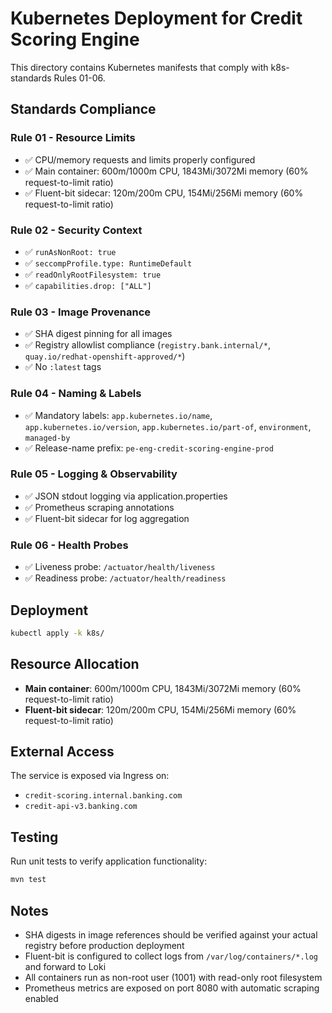 # Kubernetes Deployment for Credit Scoring Engine

This directory contains Kubernetes manifests that comply with k8s-standards Rules 01-06.

## Standards Compliance

### Rule 01 - Resource Limits
- ✅ CPU/memory requests and limits properly configured
- ✅ Main container: 600m/1000m CPU, 1843Mi/3072Mi memory (60% request-to-limit ratio)
- ✅ Fluent-bit sidecar: 120m/200m CPU, 154Mi/256Mi memory (60% request-to-limit ratio)

### Rule 02 - Security Context
- ✅ `runAsNonRoot: true`
- ✅ `seccompProfile.type: RuntimeDefault`
- ✅ `readOnlyRootFilesystem: true`
- ✅ `capabilities.drop: ["ALL"]`

### Rule 03 - Image Provenance
- ✅ SHA digest pinning for all images
- ✅ Registry allowlist compliance (`registry.bank.internal/*`, `quay.io/redhat-openshift-approved/*`)
- ✅ No `:latest` tags

### Rule 04 - Naming & Labels
- ✅ Mandatory labels: `app.kubernetes.io/name`, `app.kubernetes.io/version`, `app.kubernetes.io/part-of`, `environment`, `managed-by`
- ✅ Release-name prefix: `pe-eng-credit-scoring-engine-prod`

### Rule 05 - Logging & Observability
- ✅ JSON stdout logging via application.properties
- ✅ Prometheus scraping annotations
- ✅ Fluent-bit sidecar for log aggregation

### Rule 06 - Health Probes
- ✅ Liveness probe: `/actuator/health/liveness`
- ✅ Readiness probe: `/actuator/health/readiness`

## Deployment

```bash
kubectl apply -k k8s/
```

## Resource Allocation

- **Main container**: 600m/1000m CPU, 1843Mi/3072Mi memory (60% request-to-limit ratio)
- **Fluent-bit sidecar**: 120m/200m CPU, 154Mi/256Mi memory (60% request-to-limit ratio)

## External Access

The service is exposed via Ingress on:
- `credit-scoring.internal.banking.com`
- `credit-api-v3.banking.com`

## Testing

Run unit tests to verify application functionality:
```bash
mvn test
```

## Notes

- SHA digests in image references should be verified against your actual registry before production deployment
- Fluent-bit is configured to collect logs from `/var/log/containers/*.log` and forward to Loki
- All containers run as non-root user (1001) with read-only root filesystem
- Prometheus metrics are exposed on port 8080 with automatic scraping enabled
